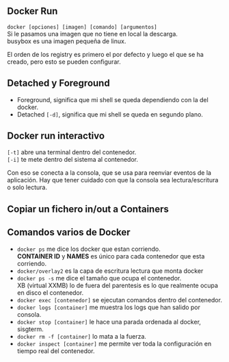 ## Docker Run
`docker [opciones] [imagen] [comando] [argumentos]`<br>
Si le pasamos una imagen que no tiene en local la descarga.<br>
busybox es una imagen pequeña de linux.<br>

El orden de los registry es primero el por defecto y luego el que se ha creado, pero esto se pueden configurar.

## Detached y Foreground
+ Foreground, significa que mi shell se queda dependiendo con la del docker.<br>
+ Detached `[-d]`, significa que mi shell se queda en segundo plano.<br>

## Docker run interactivo
`[-t]` abre una terminal dentro del contenedor.<br>
`[-i]` te mete dentro del sistema al contenedor.<br>

Con eso se conecta a la consola, que se usa para reenviar eventos de la aplicación. Hay que tener cuidado con que la consola sea lectura/escritura o solo lectura.

## Copiar un fichero in/out a Containers


## Comandos varios de Docker
+ `docker ps` me dice los docker que estan corriendo.<br>
**CONTAINER ID** y **NAMES** es único para cada contenedor que esta corriendo.
+ `docker/overlay2` es la capa de escritura lectura que monta docker
+ `docker ps -s` me dice el tamaño que ocupa el contenedor.<br>
XB (virtual XXMB) lo de fuera del parentesis es lo que realmente ocupa en disco el contenedor.
+ `docker exec [contenedor]` se ejecutan comandos dentro del contenedor.
+ `docker logs [container]` me muestra los logs que han salido por consola.
+ `docker stop [container]` le hace una parada ordenada al docker, sisgterm.
+ `docker rm -f [container]` lo mata a la fuerza.
+ `docker inspect [container]` me permite ver toda la configuración en tiempo real del contenedor.